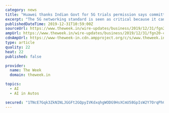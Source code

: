 ```yaml
---
category: news
title: "Huawei thanks Indian Govt for 5G trials permission says committed to India"
excerpt: "The 5G networking standard is seen as critical because it can support the next generation of mobile devices in addition to new applications like driverless cars and gadgets made out of artificial intelligence (AI). Huawei rivals western equipment makers, such as Ericsson, and is banned in the US. India on Monday indicated its ..."
publishedDateTime: 2019-12-31T10:59:00Z
sourceUrl: https://www.theweek.in/wire-updates/business/2019/12/31/fgn20-china-india-3rdld huawei.html
ampUrl: https://www.theweek.in/wire-updates/business/2019/12/31/fgn20-china-india-3rdld%20huawei.amp.html
cdnAmpUrl: https://www-theweek-in.cdn.ampproject.org/c/s/www.theweek.in/wire-updates/business/2019/12/31/fgn20-china-india-3rdld%20huawei.amp.html
type: article
quality: 22
heat: 22
published: false

provider:
  name: The Week
  domain: theweek.in

topics:
  - AI
  - AI in Autos

secured: "1TNcE7Gqk3ZkNINLJGGFt2GQpyIVKdxqhgWODG9HsXCmU58GpIsW2Y7OrqPhCIAGhrAAE+olD464S/Ri+377GV0thfHnIpyERJbh+3VTMXsN7tlEtN8D/06oYIH9oGv31bYKw5TxA0dLGx3QzrZ80ecdeB4w9O26r8ysBv0tj2/EMEK0T2ax5bhSwpoHLqR19kyXjtaWsGfjqwnmgVXe2KPk9qVAuB+eIjYFHMlMxK7V353e+Q9UgJzrZP52ghsY8FSidAqqe/D5Y1/NTVK1UQ==;FXjkHcX9iDfdDni3uBNWaA=="
---
```


